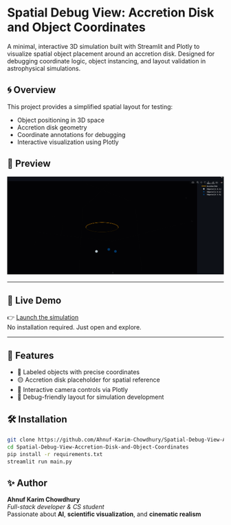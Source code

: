 # Spatial Debug View: Accretion Disk and Object Coordinates

A minimal, interactive 3D simulation built with Streamlit and Plotly to visualize spatial object placement around an accretion disk. Designed for debugging coordinate logic, object instancing, and layout validation in astrophysical simulations.

## 🌀 Overview

This project provides a simplified spatial layout for testing:
- Object positioning in 3D space
- Accretion disk geometry
- Coordinate annotations for debugging
- Interactive visualization using Plotly

## 📸 Preview

![Scene Preview](https://github.com/Ahnuf-Karim-Chowdhury/Spatial-Debug-View-Accretion-Disk-and-Object-Coordinates/blob/main/V0.png?raw=true)

---

## 🚀 Live Demo

👉 [Launch the simulation](https://spatial-debug-view.streamlit.app/)  
No installation required. Just open and explore.

---

## 🚀 Features

- 🔵 Labeled objects with precise coordinates
- 🟡 Accretion disk placeholder for spatial reference
- 🧭 Interactive camera controls via Plotly
- 🧪 Debug-friendly layout for simulation development

## 🛠️ Installation

```bash
git clone https://github.com/Ahnuf-Karim-Chowdhury/Spatial-Debug-View-Accretion-Disk-and-Object-Coordinates.git
cd Spatial-Debug-View-Accretion-Disk-and-Object-Coordinates
pip install -r requirements.txt
streamlit run main.py
```


## ✨ Author

**Ahnuf Karim Chowdhury**  
*Full-stack developer & CS student*  
Passionate about **AI**, **scientific visualization**, and **cinematic realism**

